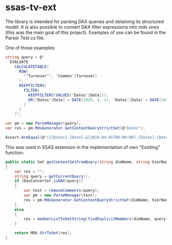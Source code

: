 # ssas-tv-ext
The library is intended for parsing DAX queries and obtaining its structured model. It is also possible to convert DAX filter expressions into mdx ones (this was the main goal of this project).
Examples of use can be found in the Parser Test.cs file.  

One of those examples:
```cs
string query = @"
  EVALUATE
    CALCULATETABLE(
      ROW(
        ""Turnover"", 'Common'[Turnover]
      ),
      KEEPFILTERS(
        FILTER(
          KEEPFILTERS(VALUES('Dates'[Date])),
          OR('Dates'[Date] = DATE(2019, 4, 1), 'Dates'[Date] = DATE(2019, 4, 2))
        )
      )
    )";

var pm = new ParseManager(query);
var res = pm.MdxGenerator.GetContextQueryStrictSet(@"Dates");

Assert.AreEqual(@"({[Dates].[Date].&[2019-04-01T00:00:00],[Dates].[Date].&[2019-04-02T00:00:00]})", res);
```

This was used in SSAS extension in the implementation of own "Existing" function:
```cs
public static Set getContextSetFromQuery(string dimName, string hierName)
{
    var res = "";
    string query = getCurrentQuery();
    if (DaxConverter.isDAX(query))
    {
        var text = removeComments(query);
        var pm = new ParseManager(text);
        res = pm.MdxGenerator.GetContextQueryStrictSet(dimName, hierName);
    }
    else
    {
        res = memberListToSetString(findExplicitMembers(dimName, query));
    }

    return MDX.StrToSet(res);
} 
```
